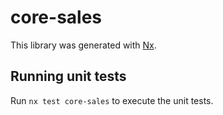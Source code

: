 # core-sales

This library was generated with [Nx](https://nx.dev).

## Running unit tests

Run `nx test core-sales` to execute the unit tests.
